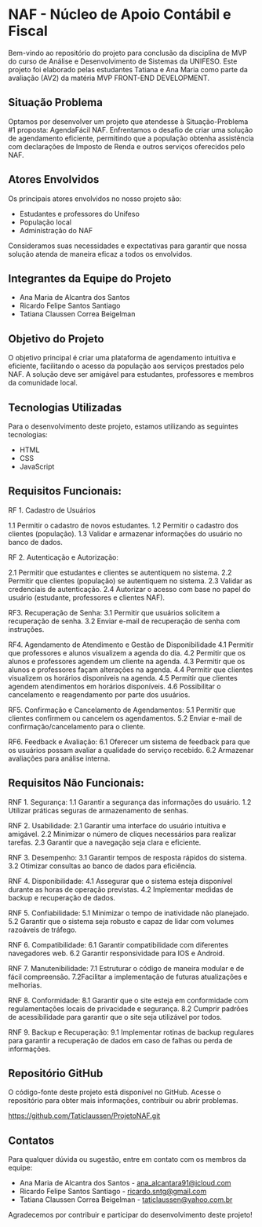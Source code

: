 # NAF - Núcleo de Apoio Contábil e Fiscal

Bem-vindo ao repositório do projeto para conclusão da disciplina de MVP do curso de Análise e Desenvolvimento de Sistemas da UNIFESO. Este projeto foi elaborado pelas estudantes Tatiana e Ana Maria como parte da avaliação (AV2) da matéria MVP FRONT-END DEVELOPMENT.

## Situação Problema

Optamos por desenvolver um projeto que atendesse à Situação-Problema #1 proposta: AgendaFácil NAF. Enfrentamos o desafio de criar uma solução de agendamento eficiente, permitindo que a população obtenha assistência com declarações de Imposto de Renda e outros serviços oferecidos pelo NAF.

## Atores Envolvidos

Os principais atores envolvidos no nosso projeto são:

- Estudantes e professores do Unifeso
- População local
- Administração do NAF

Consideramos suas necessidades e expectativas para garantir que nossa solução atenda de maneira eficaz a todos os envolvidos.

## Integrantes da Equipe do Projeto

- Ana Maria de Alcantra dos Santos
- Ricardo Felipe Santos Santiago
- Tatiana Claussen Correa Beigelman

## Objetivo do Projeto

O objetivo principal é criar uma plataforma de agendamento intuitiva e eficiente, facilitando o acesso da população aos serviços prestados pelo NAF. A solução deve ser amigável para estudantes, professores e membros da comunidade local.

## Tecnologias Utilizadas

Para o desenvolvimento deste projeto, estamos utilizando as seguintes tecnologias:

- HTML
- CSS
- JavaScript

##  Requisitos Funcionais:
RF 1. Cadastro de Usuários

1.1	Permitir o cadastro de novos estudantes.
1.2	Permitir o cadastro dos clientes (população).
1.3	Validar e armazenar informações do usuário no banco de dados.

RF 2. Autenticação e Autorização:

2.1 Permitir que estudantes e clientes se autentiquem no sistema. 
2.2 Permitir que clientes (população) se autentiquem no sistema.
2.3 Validar as credenciais de autenticação.
2.4 Autorizar o acesso com base no papel do usuário (estudante, professores e clientes NAF).
   
RF3. Recuperação de Senha:
3.1 Permitir que usuários solicitem a recuperação de senha.
3.2 Enviar e-mail de recuperação de senha com instruções.
   
RF4. Agendamento de Atendimento e Gestão de Disponibilidade
4.1 Permitir que professores e alunos visualizem a agenda do dia.
4.2 Permitir que os alunos e professores agendem um cliente na agenda.
4.3 Permitir que os alunos e professores façam alterações na agenda.
4.4 Permitir que clientes visualizem os horários disponíveis na agenda.
4.5 Permitir que clientes agendem atendimentos em horários disponíveis.
4.6 Possibilitar o cancelamento e reagendamento por parte dos usuários.
   
RF5. Confirmação e Cancelamento de Agendamentos:
5.1 Permitir que clientes confirmem ou cancelem os agendamentos.
5.2 Enviar e-mail de confirmação/cancelamento para o cliente.
   
RF6. Feedback e Avaliação:
6.1 Oferecer um sistema de feedback para que os usuários possam avaliar a qualidade do serviço recebido.
6.2 Armazenar avaliações para análise interna.

## Requisitos Não Funcionais:
RNF 1. Segurança:
1.1 Garantir a segurança das informações do usuário.
1.2 Utilizar práticas seguras de armazenamento de senhas.
   
RNF 2. Usabilidade:
2.1 Garantir uma interface do usuário intuitiva e amigável.
2.2 Minimizar o número de cliques necessários para realizar tarefas.
2.3 Garantir que a navegação seja clara e eficiente.
   
RNF 3. Desempenho:
3.1 Garantir tempos de resposta rápidos do sistema.
3.2 Otimizar consultas ao banco de dados para eficiência.
   
RNF 4. Disponibilidade:
4.1 Assegurar que o sistema esteja disponível durante as horas de operação previstas.
4.2 Implementar medidas de backup e recuperação de dados.
   
RNF 5. Confiabilidade:
5.1 Minimizar o tempo de inatividade não planejado.
5.2 Garantir que o sistema seja robusto e capaz de lidar com volumes razoáveis de tráfego.
   
RNF 6. Compatibilidade:
6.1 Garantir compatibilidade com diferentes navegadores web.
6.2 Garantir responsividade para IOS e Android.
   
RNF 7. Manutenibilidade:
7.1 Estruturar o código de maneira modular e de fácil compreensão.
7.2Facilitar a implementação de futuras atualizações e melhorias.
   
RNF 8. Conformidade:
8.1 Garantir que o site esteja em conformidade com regulamentações locais de privacidade e segurança.
8.2 Cumprir padrões de acessibilidade para garantir que o site seja utilizável por todos.
   
RNF 9. Backup e Recuperação:
9.1 Implementar rotinas de backup regulares para garantir a recuperação de dados em caso de falhas ou perda de informações.


## Repositório GitHub

O código-fonte deste projeto está disponível no GitHub. Acesse o repositório para obter mais informações, contribuir ou abrir problemas.

https://github.com/Taticlaussen/ProjetoNAF.git


## Contatos

Para qualquer dúvida ou sugestão, entre em contato com os membros da equipe:

- Ana Maria de Alcantra dos Santos - ana_alcantara91@icloud.com
- Ricardo Felipe Santos Santiago - ricardo.sntg@gmail.com
- Tatiana Claussen Correa Beigelman - taticlaussen@yahoo.com.br

Agradecemos por contribuir e participar do desenvolvimento deste projeto!
